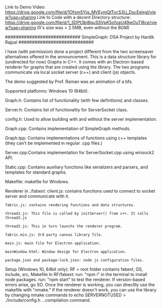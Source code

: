 Link to Demo Video: https://drive.google.com/file/d/1Ofxm5Yiq_MVEymQtTvcS3U_DscEelxgl/view?usp=sharing
Link to Code with a decent Directory structure: https://drive.google.com/file/d/1_SDPt3bI8quSSVpK5ofzaU49wOuTl8ce/view?usp=sharing
(It's size was > 2.5MB, even without the BGM)

############################
SimpleGraph: DSA Project by Hardik Rajpal
############################

I have (with permission) done a project different from the two screensaver
alternatives offered in the announcement. This is a data structure library
for (undirected for now) Graphs in C++. It comes with an Electron-based
renderer for graphs that are created using the library. The two programs
communicate via local socket server (c++) and client (js) objects.

The demo suggested by Prof. Raman was an animation of a bfs.

Supported platforms: Windows 10 (64bit).

Graph.h: Contains list of functionality (with few definitions) and classes.

Server.h: Contains list of functionality for ServerSocket class.

config.h: Used to allow building with and without the server implementation.

Graph.cpp: Contains implementation of SimpleGraph methods.

Graph.tpp: Contains implementations of functions using c++ templates (they can't be
            implemented in regular .cpp files.)

Server.cpp:Contains implementation for ServerSocket.cpp using winsock2 API.

Static.cpp: Contains auxiliary functions like serializers and parsers, and
            templates for standard graphs.

Makefile: makefile for Windows.


Renderer in ./fabext:
    client.js: contains functions used to connect to socket server and communicate with it.

    fabric.js: contains rendering functions and data structures.

    thread1.js: This file is called by initServer() from c++. It calls thread2.js

    thread2.js: This in turn launchs the renderer program.

    fabric.min.js: 3rd party canvas library file.

    main.js: main file for Electron application.

    mainWindow.html: Window design for Electron application.

    package.json and package-lock.json: node js configuration files.


Setup (Windows 10, 64bit only):
    RF = root folder contains fabext, GS, include, src, Makefile
    In RF/fabext:
        run: "npm i" in the terminal to install node packages.
        run: "npm start" to test the renderer. If version-based errors arise, go SO.
    Once the renderer is working, you can directlly use the makefile with "nmake."
    If the renderer doesn't work, you can use the library by changing nmake commands to
    echo SERVERNOTUSED > ./include/config.h
    ...compilation command.